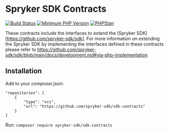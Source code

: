 # Spryker SDK Contracts

[![Build Status](https://github.com/spryker-sdk/sdk-contracts/workflows/CI/badge.svg?branch=master)](https://github.com/spryker-sdk/sdk-contracts/actions?query=workflow%3ACI+branch%3Amaster)
[![Minimum PHP Version](https://img.shields.io/badge/php-%3E%3D%208.0-8892BF.svg)](https://php.net/)
[![PHPStan](https://img.shields.io/badge/PHPStan-level%208-brightgreen.svg?style=flat)](https://phpstan.org/)

These contracts include the interfaces to extend the (Spryker SDK)[https://github.com/spryker-sdk/sdk].
For more information on extending the Spryker SDK by implementing the interfaces defined in these contracts please refer to https://github.com/spryker-sdk/sdk/blob/main/docs/development.md#via-php-implementation

## Installation

Add to your _composer.json_:

```
"repositories": [
    {
        "type": "vcs",
        "url": "https://github.com/spryker-sdk/sdk-contracts"
    }
]
```

Run: `composer require spryker-sdk/sdk-contracts`

